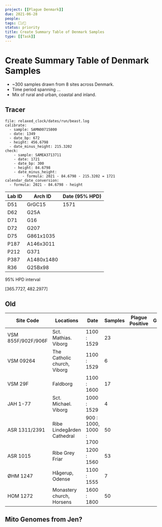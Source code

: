 ```yaml
---
project: [[Plague Denmark]]
due: 2021-06-28
people:
tags: ⬜/🧨 
status: priority
title: Create Summary Table of Denmark Samples
type: [[Task]]
---
```


# Create Summary Table of Denmark Samples

- ~300 samples drawn from 8 sites across Denmark.
- Time period spanning ...
- Mix of rural and urban, coastal and inland.

## Tracer

```yaml:
file: relaxed_clock/dates/run/beast.log
calibrate:
  - sample: SAMN00715800
  - date: 1349
  - date_bp: 672
  - height: 456.6798
  - date_minus_height: 215.3202
check:
	- sample: SAMEA3713711
	- date: 1721
	- date_bp: 300
	- height: 84.6798
	- date_minus_height:
		- formula: 2021 - 84.6798 - 215.3202 = 1721
calendar_date_conversion:
  - formula: 2021 - 84.6798 - height
```

| Lab ID | Arch ID    | Date (95% HPD) |
| ------ | ---------- | -------------- |
| D51    | GrGC15     | 1571                |
| D62    | G25A       |                |
| D71    | G16        |                |
| D72    | G207       |                |
| D75    | G861x1035  |                |
| P187   | A146x3011  |                |
| P212   | G371       |                |
| P387   | A1480x1480 |                |
| R36    | G25Bx98    |                |

95% HPD interval

[365.7727, 482.2977]

## Old

| Site Code          | Locations                   | Date                    | Samples | Plague Positive | Genome |
| ------------------ | --------------------------- | ----------------------- | ------- | --------------- | ------ |
| VSM 855F/902F/906F | Sct. Mathias. Viborg        | 1100 : 1529             | 23      |                 |        |
| VSM 09264          | The Catholic church, Viborg | 1100 : 1529             | 6       |                 |        |
| VSM 29F            | Faldborg                    | 1100 : 1600             | 17      |                 |        |
| JAH 1-77           | Sct. Michael. Viborg        | 1000 : 1529             | 4       |                 |        |
| ASR 1311/2391      | Ribe Lindegården Cathedral  | 900 : 1000, 1000 : 1700 | 50      |                 |        |
| ASR 1015           | Ribe Grey Friar             | 1200 : 1560             | 53      |                 |        |
| ØHM 1247           | Hågerup, Odense             | 1100 : 1555             | 7       |                 |        |
| HOM 1272           | Monastery church, Horsens   | 1600 : 1800             | 50      |                 |        |

## Mito Genomes from Jen?